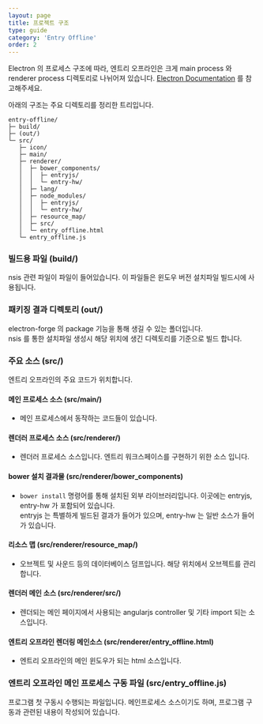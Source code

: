 ```yaml
---
layout: page
title: 프로젝트 구조
type: guide
category: 'Entry Offline'
order: 2
---
```


Electron 의 프로세스 구조에 따라, 엔트리 오프라인은 크게 main process 와 renderer process 디렉토리로 나뉘어져 있습니다. 
[Electron Documentation](https://electronjs.org/docs/tutorial/application-architecture#electron-application-architecture) 를 참고해주세요.

아래의 구조는 주요 디렉토리를 정리한 트리입니다.

```text
entry-offline/
├─ build/
├─ (out/)
└─ src/
   ├─ icon/
   ├─ main/
   ├─ renderer/
   │  ├─ bower_components/
   │  │  ├─ entryjs/
   │  │  └─ entry-hw/
   │  ├─ lang/
   │  ├─ node_modules/
   │  │  ├─ entryjs/
   │  │  └─ entry-hw/
   │  ├─ resource_map/
   │  ├─ src/
   │  └─ entry_offline.html
   └─ entry_offline.js
```

### 빌드용 파일 (build/)
nsis 관련 파일이 파일이 들어있습니다. 이 파일들은 윈도우 버전 설치파일 빌드시에 사용됩니다.   

### 패키징 결과 디렉토리 (out/)
electron-forge 의 package 기능을 통해 생길 수 있는 폴더입니다.  
nsis 를 통한 설치파일 생성시 해당 위치에 생긴 디렉토리를 기준으로 빌드 합니다.

### 주요 소스 (src/)
엔트리 오프라인의 주요 코드가 위치합니다.

#### 메인 프로세스 소스 (src/main/)
- 메인 프로세스에서 동작하는 코드들이 있습니다.

#### 렌더러 프로세스 소스 (src/renderer/)
- 렌더러 프로세스 소스입니다. 엔트리 워크스페이스를 구현하기 위한 소스 입니다.

#### bower 설치 결과물 (src/renderer/bower_components)
- `bower install` 명령어를 통해 설치된 외부 라이브러리입니다. 이곳에는 entryjs, entry-hw 가 포함되어 있습니다.  
entryjs 는 특별하게 빌드된 결과가 들어가 있으며, entry-hw 는 일반 소스가 들어가 있습니다.  

#### 리소스 맵 (src/renderer/resource_map/)
- 오브젝트 및 사운드 등의 데이터베이스 덤프입니다. 해당 위치에서 오브젝트를 관리합니다.

#### 렌더러 메인 소스 (src/renderer/src/)
- 렌더되는 메인 페이지에서 사용되는 angularjs controller 및 기타 import 되는 소스입니다.

#### 엔트리 오프라인 렌더링 메인소스 (src/renderer/entry_offline.html)
- 엔트리 오프라인의 메인 윈도우가 되는 html 소스입니다. 

### 엔트리 오프라인 메인 프로세스 구동 파일 (src/entry_offline.js)
프로그램 첫 구동시 수행되는 파일입니다. 메인프로세스 소스이기도 하며, 프로그램 구동과 관련된 내용이 작성되어 있습니다.

